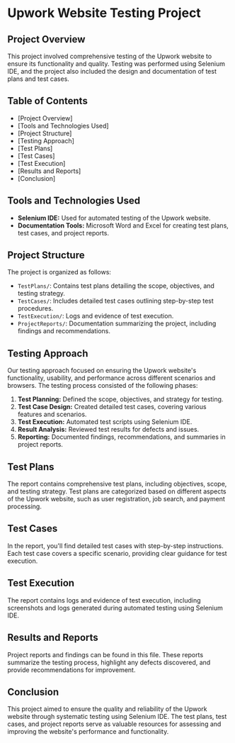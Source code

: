 # Upwork Website Testing Project

## Project Overview

This project involved comprehensive testing of the Upwork website to ensure its functionality and quality. Testing was performed using Selenium IDE, and the project also included the design and documentation of test plans and test cases.

## Table of Contents

- [Project Overview]
- [Tools and Technologies Used]
- [Project Structure]
- [Testing Approach]
- [Test Plans]
- [Test Cases]
- [Test Execution]
- [Results and Reports]
- [Conclusion]

## Tools and Technologies Used

- **Selenium IDE:** Used for automated testing of the Upwork website.
- **Documentation Tools:** Microsoft Word and Excel for creating test plans, test cases, and project reports.

## Project Structure

The project is organized as follows:

- `TestPlans/`: Contains test plans detailing the scope, objectives, and testing strategy.
- `TestCases/`: Includes detailed test cases outlining step-by-step test procedures.
- `TestExecution/`: Logs and evidence of test execution.
- `ProjectReports/`: Documentation summarizing the project, including findings and recommendations.

## Testing Approach

Our testing approach focused on ensuring the Upwork website's functionality, usability, and performance across different scenarios and browsers. The testing process consisted of the following phases:

1. **Test Planning:** Defined the scope, objectives, and strategy for testing.
2. **Test Case Design:** Created detailed test cases, covering various features and scenarios.
3. **Test Execution:** Automated test scripts using Selenium IDE.
4. **Result Analysis:** Reviewed test results for defects and issues.
5. **Reporting:** Documented findings, recommendations, and summaries in project reports.

## Test Plans

The report contains comprehensive test plans, including objectives, scope, and testing strategy. Test plans are categorized based on different aspects of the Upwork website, such as user registration, job search, and payment processing.

## Test Cases

In the report, you'll find detailed test cases with step-by-step instructions. Each test case covers a specific scenario, providing clear guidance for test execution.

## Test Execution

The report contains logs and evidence of test execution, including screenshots and logs generated during automated testing using Selenium IDE.

## Results and Reports

Project reports and findings can be found in this file. These reports summarize the testing process, highlight any defects discovered, and provide recommendations for improvement.

## Conclusion

This project aimed to ensure the quality and reliability of the Upwork website through systematic testing using Selenium IDE. The test plans, test cases, and project reports serve as valuable resources for assessing and improving the website's performance and functionality.

